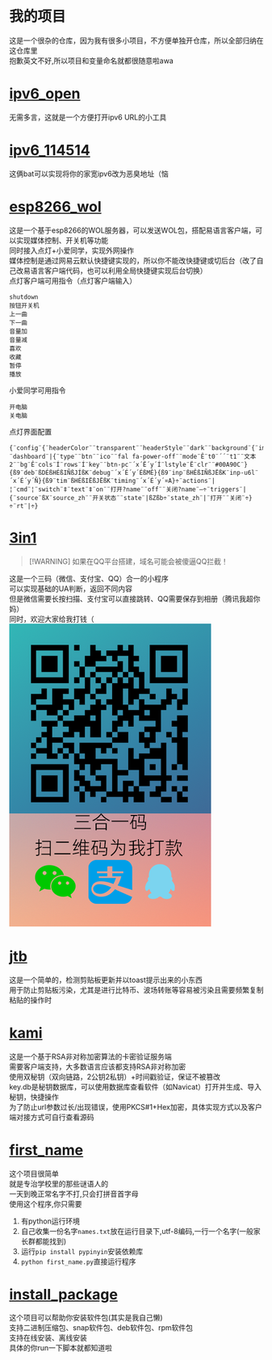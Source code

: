 # 我的项目
这是一个很杂的仓库，因为我有很多小项目，不方便单独开仓库，所以全部归纳在这仓库里</br>
抱歉英文不好,所以项目和变量命名就都很随意啦awa
# [ipv6_open](./ipv6_open/)
无需多言，这就是一个方便打开ipv6 URL的小工具
# [ipv6_114514](./ipv6_114514/)
这俩bat可以实现将你的家宽ipv6改为恶臭地址（恼
# [esp8266_wol](./esp8266_wol/)
这是一个基于esp8266的WOL服务器，可以发送WOL包，搭配易语言客户端，可以实现媒体控制、开关机等功能</br>
同时接入点灯+小爱同学，实现外网操作</br>
媒体控制是通过网易云默认快捷键实现的，所以你不能改快捷键或切后台（改了自己改易语言客户端代码，也可以利用全局快捷键实现后台切换）</br>
点灯客户端可用指令（点灯客户端输入）
```
shutdown
按钮开关机
上一曲
下一曲
音量加
音量减
喜欢
收藏
暂停
播放
```
小爱同学可用指令
```
开电脑
关电脑
```
点灯界面配置
```
{¨config¨{¨headerColor¨¨transparent¨¨headerStyle¨¨dark¨¨background¨{¨img¨¨assets/img/bg/2.jpg¨}}¨dashboard¨|{¨type¨¨btn¨¨ico¨¨fal fa-power-off¨¨mode¨Ê¨t0¨´´¨t1¨¨文本2¨¨bg¨Ê¨cols¨Í¨rows¨Í¨key¨¨btn-pc¨´x´Ë´y´Í¨lstyle¨Ë¨clr¨¨#00A90C¨}{ß9¨deb¨ßDÉßHÉßIÑßJÍßK¨debug¨´x´É´y´ÉßMÊ}{ß9¨inp¨ßHÊßIÑßJËßK¨inp-u6l¨´x´É´y´Ñ}{ß9¨tim¨ßHÉßIËßJËßK¨timing¨´x´É´y´¤A}÷¨actions¨|¦¨cmd¨¦¨switch¨‡¨text¨‡¨on¨¨打开?name¨¨off¨¨关闭?name¨—÷¨triggers¨|{¨source¨ßX¨source_zh¨¨开关状态¨¨state¨|ßZßb÷¨state_zh¨|¨打开¨¨关闭¨÷}÷¨rt¨|÷}
```
# [3in1](./3in1/)
> [\!WARNING]
> 如果在QQ平台搭建，域名可能会被傻逼QQ拦截！

这是一个三码（微信、支付宝、QQ）合一的小程序</br>
可以实现基础的UA判断，返回不同内容</br>
但是微信需要长按扫描、支付宝可以直接跳转、QQ需要保存到相册（腾讯我超你妈）</br>
同时，欢迎大家给我打钱（</br>
<img src="./3in1/3in1.png">
# [jtb](./jtb/)
这是一个简单的，检测剪贴板更新并以toast提示出来的小东西</br>
用于防止剪贴板污染，尤其是进行比特币、波场转账等容易被污染且需要频繁复制粘贴的操作时
# [kami](./kami/)
这是一个基于RSA非对称加密算法的卡密验证服务端</br>
需要客户端支持，大多数语言应该都支持RSA非对称加密</br>
使用双秘钥（双向链路，2公钥2私钥）+时间戳验证，保证不被篡改</br>
key.db是秘钥数据库，可以使用数据库查看软件（如Navicat）打开并生成、导入秘钥，快捷操作</br>
为了防止url参数过长/出现错误，使用PKCS#1+Hex加密，具体实现方式以及客户端对接方式可自行查看源码
# [first_name](./first_name/)
这个项目很简单</br>
就是专治学校里的那些谜语人的</br>
一天到晚正常名字不打,只会打拼音首字母</br>
使用这个程序,你只需要
1. 有python运行环境
2. 自己收集一份名字```names.txt```放在运行目录下,utf-8编码,一行一个名字(一般家长群都能找到)</br>
3. 运行```pip install pypinyin```安装依赖库</br>
4. ```python first_name.py```直接运行程序</br>
# [install_package](./install_package/)
这个项目可以帮助你安装软件包(其实是我自己懒)</br>
支持二进制压缩包、snap软件包、deb软件包、rpm软件包</br>
支持在线安装、离线安装</br>
具体的你run一下脚本就都知道啦